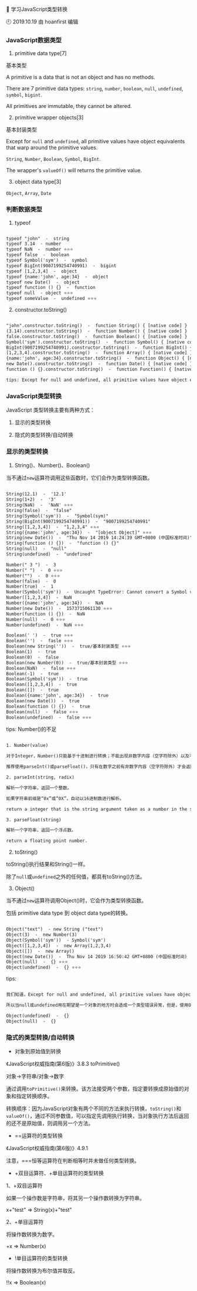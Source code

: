 🐾 学习JavaScript类型转换

🕘 2019.10.19 由 hoanfirst 编辑

### JavaScript数据类型

1. primitive data type\[7\]

基本类型

A primitive is a data that is not an object and has no methods.

There are 7 primitive data types: `string`, `number`, `boolean`, `null`, `undefined`, `symbol`, `bigint`.

All primitives are immutable, they cannot be altered.

2. primitive wrapper objects\[3\]

基本封装类型

Except for `null` and `undefined`, all primitive values have object equivalents that warp around the primitive values.

`String`, `Number`, `Boolean`, `Symbol`, `BigInt`.

The wrapper's `valueOf()` will returns the primitive value.

3. object data type\[3\]

`Object`, `Array`, `Date`


### 判断数据类型

1. typeof

```txt

typeof "john"  -  string
typeof 3.14  - number
typeof NaN  -  number ⭐⭐⭐
typeof false  -  boolean
typeof Symbol('sym')  -  symbol
typeof BigInt(9007199254740991)  -  bigint
typeof [1,2,3,4]  -  object
typeof {name:'john', age:34}  -  object
typeof new Date()  -  object
typeof function () {}  -  function
typeof null  - object ⭐⭐⭐
typeof someValue  -  undefined ⭐⭐⭐

```

2. constructor.toString()

```txt

"john".constructor.toString()  -  function String() { [native code] }
(3.14).constructor.toString()  -  function Number() { [native code] }
false.constructor.toString()  -  function Boolean() { [native code] }
Symbol('sym').constructor.toString()  -  function Symbol() { [native code] }
BigInt(9007199254740991).constructor.toString()  -  function BigInt() { [native code] }
[1,2,3,4].constructor.toString()  -  function Array() { [native code] }
{name:'john', age:34}.constructor.toString()  -  function Object() { [native code] }
new Date().constructor.toString()  -  function Date() { [native code] }
function () {}.constructor.toString()  -  function Function() { [native code] }

tips: Except for null and undefined, all primitive values have object equivalents that warp around the primitive values.

```


### JavaScript类型转换

JavaScript 类型转换主要有两种方式：

1. 显示的类型转换

2. 隐式的类型转换/自动转换


### 显示的类型转换

1. String()、Number()、Boolean()

当不通过`new`运算符调用这些函数时，它们会作为类型转换函数。

```txt

String(12.1)  -  '12.1'
String(1+2)  -  '3'
String(NaN)  -  'NaN' ⭐⭐⭐
String(false)  -  "false"
String(Symbol('sym'))  -  "Symbol(sym)"
String(BigInt(9007199254740991))  -  "9007199254740991"
String([1,2,3,4])  -  "1,2,3,4" ⭐⭐⭐
String({name:'john', age:34})  -  "[object Object]" ⭐⭐⭐
String(new Date())  -  "Thu Nov 14 2019 14:24:39 GMT+0800 (中国标准时间)"
String(function () {})  -  "function () {}"
String(null)  -  "null"
String(undefined)  -  "undefined"

Number(" 3 ")  -  3 
Number(" ")  -  0 ⭐⭐⭐
Number("")  -  0 ⭐⭐⭐
Number(false)  -  0
Number(true)  -  1
Number(Symbol('sym'))  -  Uncaught TypeError: Cannot convert a Symbol value to a number
Number([1,2,3,4])  -  NaN
Number({name:'john', age:34})  -  NaN
Number(new Date())  -  1573715061130 ⭐⭐⭐
Number(function () {})  -  NaN
Number(null)  -  0 ⭐⭐⭐
Number(undefined)  -  NaN ⭐⭐⭐

Boolean(' ')  -  true ⭐⭐⭐
Boolean('')  -  fasle ⭐⭐⭐
Boolean(new String(''))  -  true/基本封装类型 ⭐⭐⭐
Boolean(1)  -  true
Boolean(0)  -  false
Boolean(new Number(0))  -  true/基本封装类型 ⭐⭐⭐
Boolean(NaN)  -  false ⭐⭐⭐
Boolean(-1)  -  true
Boolean(Symbol('sym'))  -  true
Boolean([1,2,3,4])  -  true
Boolean([])  -  true
Boolean({name:'john', age:34})  -  true
Boolean(new Date())  -  true
Boolean(function () {})  -  true
Boolean(null)  -  false ⭐⭐⭐
Boolean(undefined)  -  false ⭐⭐⭐

```


tips: Number()的不足

```txt

1. Number(value)

对于Integer，Number()只能基于十进制进行转换；不能出现非数字内容（空字符除外）以及不能在数字中间出现空字符（如"88 99"），否则返回NaN。

推荐使用parseInt()或parseFloat()，只有在数字之前有非数字内容（空字符除外）才会返回NaN（如" $23"），而且只会转换第一次找到的数值内容，之后的字符会自动忽略（如" 12 $33"=12）。

2. parseInt(string, radix)

解析一个字符串，返回一个整数。

如果字符串前缀是“0x”或“0X”，自动以16进制数进行解析。

return a integer that is the string argument taken as a number in the specified radix. (For example, a radix of 10 converts from a decimal number, 8 converts from octal, 16 from hexadecimal, and so on. 

3. parseFloat(string)

解析一个字符串，返回一个浮点数。

return a floating point number.

```

2. toString()

toString()执行结果和String()一样。

除了`null`或`undefined`之外的任何值，都具有toString()方法。

3. Object()

当不通过`new`运算符调用Object()时，它会作为类型转换函数。

包括 primitive data type 到 object data type的转换。

```txt

Object("text")  - new String ("text")
Object(3)  -  new Number(3)
Object(Symbol('sym'))  - Symbol('sym')
Object([1,2,3,4])  -  new Array(1,2,3,4)
Object([])  -  new Array()
Object(new Date())  -  Thu Nov 14 2019 16:50:42 GMT+0800 (中国标准时间)
Object(null)  -  {} ⭐⭐⭐
Object(undefined)  -  {} ⭐⭐⭐

```

tips:

```txt

我们知道，Except for null and undefined, all primitive values have object equivalents that warp around the primitive values.

所以当null或undefined用在期望是一个对象的地方时会造成一个类型错误异常，但是，使用Object(undefined)或Object(null)得到的是一个新对象：

Object(undefined)  -  {}
Object(null)  -  {}

```

### 隐式的类型转换/自动转换

- 对象到原始值到转换

《JavaScript权威指南(第6版)》3.8.3
toPrimitive()

对象->字符串/对象->数字

通过调用`toPrimitive()`来转换。该方法接受两个参数，指定要转换成原始值的对象和指定转换顺序。

转换顺序：因为JavaScript对象有两个不同的方法来执行转换，`toString()`和`valueOf()`，通过不同参数值，可以指定先调用执行转换，当对象执行方法后返回的还不是原始值，则调用另一个方法。


- ==运算符的类型转换

《JavaScript权威指南(第6版)》4.9.1

注意，===恒等运算符在判断相等时并未做任何类型转换。


- +双目运算符、+单目运算符的类型转换

1、+双目运算符

如果一个操作数是字符串，将其另一个操作数转换为字符串。

x+"test" => String(x)+"test"

2、+单目运算符

将操作数转换为数字。

+x => Number(x)


- !单目运算符的类型转换

将操作数转换为布尔值并取反。

!!x => Boolean(x)




